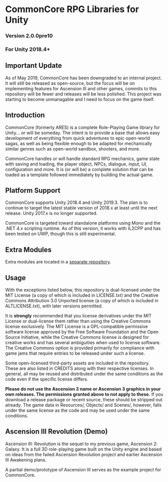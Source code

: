 # CommonCore RPG Libraries for Unity
### Version 2.0.0pre10
### For Unity 2018.4+

## Important Update

As of May 2019, CommonCore has been downgraded to an internal project. It will still be released as open-source, but the focus will be on implementing features for Ascension III and other games, commits to this repository will be fewer and releases will be less polished. This project was starting to become unmanagable and I need to focus on the game itself.

## Introduction

CommonCore (formerly ARES) is a complete Role-Playing Game library for Unity... or will be someday. The intent is to provide a base that allows easy development of everything from quick adventures to epic open-world sagas, as well as being flexible enough to be adapted for mechanically similar genres such as open-world sandbox, shooters, and more.

CommonCore handles or will handle standard RPG mechanics, game state with saving and loading, the player object, NPCs, dialogue, input, UI, configuration and more. It is (or will be) a complete solution that can be loaded as a template followed immediately by building the actual game.

## Platform Support

CommonCore supports Unity 2018.4 and Unity 2019.3. The plan is to continue to target the latest stable version of 2018.x at least until the next release. Unity 2017.x is no longer supported.

CommonCore is targeted toward standalone platforms using Mono and the .NET 4.x scripting runtime. As of this version, it works with IL2CPP and has been tested on UWP, though this is still experimental.

## Extra Modules

Extra modules are located in a [separate repository](https://github.com/XCVG/commoncore-modules).

## Usage

With the exceptions listed below, this repository is dual-licensed under the MIT License (a copy of which is included in LICENSE.txt) and the Creative Commons Attribution 3.0 Unported license (a copy of which is included in ALTLICENSE.txt), with later versions permitted.

It is **strongly** recommended that you license derivatives under the MIT License or dual-license them rather than using the Creative Commons license exclusively. The MIT License is a GPL-compatible permissive software license approved by the Free Software Foundation and the Open Source Initiative, while the Creative Commons license is designed for creative works and has several ambiguities when used to license software. The Creative Commons option is provided primarily for compliance with game jams that require entries to be released under such a license.

Some open-licensed third-party assets are included in the repository. These are also listed in CREDITS along with their respective licenses. In general, all may be reused and distributed under the same conditions as the code even if the specific license differs.

**Please do not use the Ascension 3 name or Ascension 3 graphics in your own releases. The permissions granted above to not apply to these.** If you download a release package or recent source, these should be stripped out already. The game data in Resources/, Objects/ and Scenes/, however, falls under the same license as the code and may be used under the same conditions.

## Ascension III Revolution (Demo)

Ascension III: Revolution is the sequel to my previous game, Ascension 2: Galaxy. It is a full 3D role-playing game built on the Unity engine and based on ideas from the failed Ascension Revolution project and earlier Ascension III Awakening plans. 

A partial demo/prototype of Ascension III serves as the example project for CommonCore.

